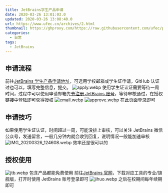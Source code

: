 ```yaml
---
title: JetBrains学生产品申请
date: 2020-03-26 13:01:03.0
updated: 2020-03-26 13:08:40.0
url: https://www.ufec.cn/archives/2.html
thumbnail: https://ghproxy.com/https://raw.githubusercontent.com/ufec/picGoImg/main/blog/2020/03/jtb-140be243abe741af9d584eaeea2f1378.webp
categories:
  - 日常
tags:
  - JetBrains
---
```


## 申请流程

前往[JetBrains 学生产品申请地址](https://www.jetbrains.com/shop/eform/students)，可选用学校邮箱或学生证申请，GitHub 认证过也可以，填写完整信息，提交。
![apply.webp](https://ghproxy.com/https://raw.githubusercontent.com/ufec/picGoImg/main/blog/2020/03/apply-d1bd7ca9b1a54684ac7c5a2733414a2e.webp)
使用学生证认证需要等待一周时间，过程中可以使用申请邮箱先去[注册 JetBrains 账号](https://account.jetbrains.com)，等待审核通过，在授权链接中登陆即可获得授权
![email.webp](https://ghproxy.com/https://raw.githubusercontent.com/ufec/picGoImg/main/blog/2020/03/email-0513cc1d89e7487fb70f2f19b62e67b5.webp)
![approve.webp](https://ghproxy.com/https://raw.githubusercontent.com/ufec/picGoImg/main/blog/2020/03/approve-25c206b98d9f48b1b0a549358b26c13a.webp)
在此页面登录即可

## 申请技巧

如果使用学生证认证，时间超过一周，可能没排上审核，可以关注 JetBrains 微信公众号，发送留言，一般几分钟内就会收到回复，说明情况一般能加速审核
![IMG_20200326_124608.webp](https://ghproxy.com/https://raw.githubusercontent.com/ufec/picGoImg/main/blog/2020/03/IMG_20200326_124608-c444d8eddd484bc79ab144b48f58441e.webp)
效率还是很可以的

## 授权使用

![jtb.webp](https://ghproxy.com/https://raw.githubusercontent.com/ufec/picGoImg/main/blog/2020/03/jtb-140be243abe741af9d584eaeea2f1378.webp)
包含产品都能免费使用
前往[JetBrains 官网](https://www.jetbrains.com)，下载对应工具的专业/旗舰版，打开时使用 JetBrains 账号登录即可
![jihuo.webp](https://ghproxy.com/https://raw.githubusercontent.com/ufec/picGoImg/main/blog/2020/03/jihuo-d8a60e8d7d6244cc99a68ebf73b0951f.webp)
之后在校期间每年续期即可
